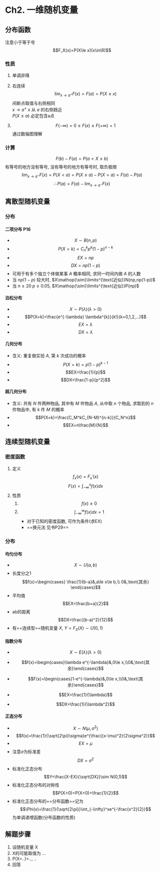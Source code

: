 # Ch2. 一维随机变量
## 分布函数
注意小于等于号
$$F_X(x)=P(X\le x)(x\in\R)$$
### 性质
1. 单调非降
2. 右连续 
$$\lim_{x\to a^+}F(x)=F(a)=P(X\le x)$$
间断点取值与右侧相同  
$x\to a^+$ $x$ 从 $a$ 的右侧趋近  
$P(X\le a)$ 必定包含a点  

3. $$F(-\infty)=0\le F(x)\le F(+\infty)=1$$
通过数轴图理解
### 计算
$$F(b)-F(a)=P(a<X\le b)$$
有等号的地方没有等号, 没有等号的地方有等号时, 取负极限
$$\lim_{x\to a^-}F(x)=P(X<a)=P(X\le a)-P(X=a)=F(a)-P(a)$$
$$\therefore P(a)=F(a)-\lim_{x\to a^-}F(x)$$
## 离散型随机变量
### 分布
#### 二项分布 P16
* $$X\sim B(n,p)$$
* $$P(X=k)=C_n^kp^k(1-p)^{n-k}$$
* $$EX=np$$
* $$DX=np(1-p)$$
* 可用于有多个独立个体做某事 $A$ 概率相同, 求同一时间内做 $A$ 的人数
* 当 $np(1-p)$ 较大时, $X\mathop{\sim}\limits^{\text{近似}}N(np,np(1-p))$
* 当 $n\ge20\;p\le0.05$, $X\mathop{\sim}\limits^{\text{近似}}P(np)$
#### 泊松分布
* $$X\sim P(\lambda)(\lambda>0)$$
* $$P(X=k)=\frac{e^{-\lambda} \lambda^{k}}{k!}(k=0,1,2,...)$$
* $$EX=\lambda$$
* $$DX=\lambda$$
#### 几何分布
* 含义: 重复做实验 $A$, 第 $k$ 次成功的概率
* $$P(X=k)=p(1-p)^{k-1}$$
* $$EX=\frac{1}{p}$$
* $$DX=\frac{1-p}{p^2}$$
#### 超几何分布
* 含义: 共有 $N$ 件两种物品, 其中有 $M$ 件物品 $A$, 从中取 $n$ 个物品, 求取到的 $n$ 件物品中, 有 $k$ 件 $M$ 的概率
* $$P(X=k)=\frac{C_M^kC_{N-M}^{n-k}}{C_N^n}$$
* $$EX=n\frac{M}{N}$$
## 连续型随机变量
### 密度函数
1. 定义
$$f_x(x)=F_x'(x)$$
$$F(x)=\int^{x}_{-\infty}f(x)dx$$
2. 性质
    1. $$f(x)\ge0$$
    2.  $$\int_{-\infty}^{\infty}f(x)dx=1$$
        * 对于已知的密度函数, 可作为条件(求EX)
        * ==换元法 见书P29==
### 分布
#### 均匀分布
* $$X\sim U(a,b)$$
* 长度分之1 
$$f(x)=\begin{cases}
\frac{1}{b-a}&,a\le x\le b,\\
0&,\text{其余}
\end{cases}$$
* 平均值
$$EX=\frac{b+a}{2}$$
* ab的距离
$$DX=\frac{(b-a)^2}{12}$$
* 有==连续型==随机变量 $X$, $Y=F_X(X)\sim U(0,1)$
#### 指数分布
* $$X\sim E(\lambda)(\lambda>0)$$

* $$f(x)=\begin{cases}\lambda e^{-\lambda}&,0\le x,\\0&,\text{其余}\end{cases}$$
* $$F(x)=\begin{cases}1-e^{-\lambda}&,0\le x,\\0&,\text{其余}\end{cases}$$
* $$EX=\frac{1}{\lambda}$$
* $$DX=\frac{1}{\lambda^2}$$
#### 正态分布
* $$X\sim N(\mu,\sigma^2)$$
* $$f(x)=\frac{1}{\sqrt{2\pi}\sigma}e^{\frac{(x-\mu)^2}{2\sigma^2}}$$
* $$EX=\mu$$
* 注意$\sigma$为标准差 
$$DX=\sigma^2$$
* 标准化正态分布 
$$Y=\frac{X-EX}{\sqrt{DX}}\sim N(0,1)$$
* 标准化正态分布的对称性 
$$P(X>0)=P(X<0)=\frac{1}{2}$$
* 标准化正态分布的==分布函数==记为 
$$\Phi(x)=\frac{1}{\sqrt{2\pi}}\int_{-\infty}^xe^{-\frac{x^2}{2}}$$
为单调递增函数(分布函数的性质)
## 解题步骤
1. 设随机变量 X
2. X的可能取值为 ...
3. P(X=..)=.., ..
4. 回答